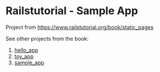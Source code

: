 # Railstutorial - Sample App
Project from https://www.railstutorial.org/book/static_pages

See other projects from the book:
1. [hello_app](https://github.com/erikw/railstutorial-hello_app)
1. [toy_app](https://github.com/erikw/railstutorial-toy_app)
1. [sample_app](https://github.com/erikw/railstutorial-sample_app)

